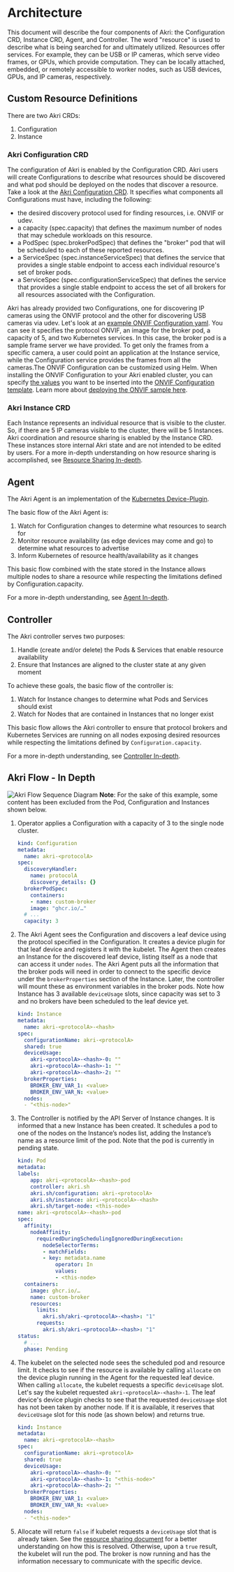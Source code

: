 # Architecture
This document will describe the four components of Akri: the Configuration CRD, Instance CRD, Agent, and Controller. The word "resource" is used to describe what is being searched for and ultimately utilized. Resources offer services. For example, they can be USB or IP cameras, which serve video frames, or GPUs, which provide computation. They can be locally attached, embedded, or remotely accessible to worker nodes, such as USB devices, GPUs, and IP cameras, respectively.

## Custom Resource Definitions
There are two Akri CRDs:
1. Configuration
2. Instance

### Akri Configuration CRD
The configuration of Akri is enabled by the Configuration CRD.  Akri users will create Configurations to describe what resources should be discovered and what pod should be deployed on the nodes that discover a resource. Take a look at the [Akri Configuration CRD](../deployment/helm/crds/akri-configuration-crd.yaml). It specifies what components all Configurations must have, including the following:

* the desired discovery protocol used for finding resources, i.e. ONVIF or udev.
* a capacity (spec.capacity) that defines the maximum number of nodes that may schedule workloads on this resource.
* a PodSpec (spec.brokerPodSpec) that defines the "broker" pod that will be scheduled to each of these reported resources.
* a ServiceSpec (spec.instanceServiceSpec) that defines the service that provides a single stable endpoint to access each individual resource's set of broker pods.
* a ServiceSpec (spec.configurationServiceSpec) that defines the service that provides a single stable endpoint to access the set of all brokers for all resources associated with the Configuration.

Akri has already provided two Configurations, one for discovering IP cameras using the ONVIF protocol and the other for discovering USB cameras via udev. Let's look at an [example ONVIF Configuration yaml](../test/yaml/akri-onvif-video.yaml). You can see it specifies the protocol ONVIF, an image for the broker pod, a capacity of 5, and two Kubernetes services. In this case, the broker pod is a sample frame server we have provided. To get only the frames from a specific camera, a user could point an application at the Instance service, while the Configuration service provides the frames from all the cameras.The ONVIF Configuration can be customized using Helm. When installing the ONVIF Configuration to your Akri enabled cluster, you can specify [the values](../deployment/helm/values.yaml) you want to be inserted into the [ONVIF Configuration template](../deployment/helm/templates/onvif.yaml). Learn more about [deploying the ONVIF sample here](./onvif-configuration.md). 

### Akri Instance CRD
Each Instance represents an individual resource that is visible to the cluster. So, if there are 5 IP cameras visible to the cluster, there will be 5 Instances. Akri coordination and resource sharing is enabled by the Instance CRD. These instances store internal Akri state and are not intended to be edited by users. For a more in-depth understanding on how resource sharing is accomplished, see [Resource Sharing In-depth](./resource-sharing-in-depth.md).

## Agent
The Akri Agent is an implementation of the [Kubernetes Device-Plugin](https://kubernetes.io/docs/concepts/extend-kubernetes/compute-storage-net/device-plugins/).

The basic flow of the Akri Agent is:
1. Watch for Configuration changes to determine what resources to search for
1. Monitor resource availability (as edge devices may come and go) to determine what resources to advertise
1. Inform Kubernetes of resource health/availability as it changes

This basic flow combined with the state stored in the Instance allows multiple nodes to share a resource while respecting the limitations defined by Configuration.capacity.

For a more in-depth understanding, see [Agent In-depth](./agent-in-depth.md).

## Controller
The Akri controller serves two purposes:
1. Handle (create and/or delete) the Pods & Services that enable resource availability
1. Ensure that Instances are aligned to the cluster state at any given moment

To achieve these goals, the basic flow of the controller is:
1. Watch for Instance changes to determine what Pods and Services should exist
1. Watch for Nodes that are contained in Instances that no longer exist

This basic flow allows the Akri controller to ensure that protocol brokers and Kubernetes Services are running on all nodes exposing desired resources while respecting the limitations defined by `Configuration.capacity`.

For a more in-depth understanding, see [Controller In-depth](./controller-in-depth.md).

## Akri Flow - In Depth
![Akri Flow Sequence Diagram](./media/flow-sequence-diagram.svg)
**Note**: For the sake of this example, some content has been excluded from the Pod, Configuration and Instances shown below.
1. Operator applies a Configuration with a capacity of 3 to the single node cluster.
    ```yaml
    kind: Configuration
    metadata:
      name: akri-<protocolA>
    spec:
      discoveryHandler:
        name: protocolA
        discovery_details: {}
      brokerPodSpec:
        containers:
        - name: custom-broker
        image: "ghcr.io/…"
      # ...
      capacity: 3
    ```
1. The Akri Agent sees the Configuration and discovers a leaf device using the protocol specified in the Configuration. It creates a device plugin for that leaf device and registers it with the kubelet. The Agent then creates an Instance for the discovered leaf device, listing itself as a node that can access it under `nodes`. The Akri Agent puts all the information that the broker pods will need in order to connect to the specific device under the `brokerProperties` section of the Instance. Later, the controller will mount these as environment variables in the broker pods. Note how Instance has 3 available `deviceUsage` slots, since capacity was set to 3 and no brokers have been scheduled to the leaf device yet.
    ```yaml
    kind: Instance
    metadata:
      name: akri-<protocolA>-<hash>
    spec:
      configurationName: akri-<protocolA>
      shared: true
      deviceUsage:
        akri-<protocolA>-<hash>-0: ""
        akri-<protocolA>-<hash>-1: ""
        akri-<protocolA>-<hash>-2: ""
      brokerProperties:
        BROKER_ENV_VAR_1: <value>
        BROKER_ENV_VAR_N: <value>
      nodes:
      - "<this-node>"
    ```
1. The Controller is notified by the API Server of Instance changes. It is informed that a new Instance has been created. It schedules a pod to one of the nodes on the Instance’s nodes list, adding the Instance’s name as a resource limit of the pod. Note that the pod is currently in pending state.
    ```yaml
    kind: Pod
    metadata:
    labels:
        app: akri-<protocolA>-<hash>-pod
        controller: akri.sh
        akri.sh/configuration: akri-<protocolA>
        akri.sh/instance: akri-<protocolA>-<hash>
        akri.sh/target-node: <this-node>
    name: akri-<protocolA>-<hash>-pod
    spec:
      affinity:
        nodeAffinity:
          requiredDuringSchedulingIgnoredDuringExecution:
            nodeSelectorTerms:
            - matchFields:
            - key: metadata.name
                operator: In
                values:
                - <this-node>
      containers:
        image: ghcr.io/…
        name: custom-broker
        resources:
          limits:
            akri.sh/akri-<protocolA>-<hash>: "1"
          requests:
            akri.sh/akri-<protocolA>-<hash>: "1"
    status:
      # ...
      phase: Pending
    ```
1. The kubelet on the selected node sees the scheduled pod and resource limit. It checks to see if the resource is available by calling `allocate` on the device plugin running in the Agent for the requested leaf device. When calling `allocate`, the kubelet requests a specific `deviceUsage` slot. Let's say the kubelet requested `akri-<protocolA>-<hash>-1`. The leaf device's device plugin checks to see that the requested `deviceUsage` slot has not been taken by another node. If it is available, it reserves that `deviceUsage` slot for this node (as shown below) and returns true. 
    ```yaml
    kind: Instance
    metadata:
      name: akri-<protocolA>-<hash>
    spec:
      configurationName: akri-<protocolA>
      shared: true
      deviceUsage:
        akri-<protocolA>-<hash>-0: ""
        akri-<protocolA>-<hash>-1: "<this-node>"
        akri-<protocolA>-<hash>-2: ""
      brokerProperties:
        BROKER_ENV_VAR_1: <value>
        BROKER_ENV_VAR_N: <value>
      nodes:
      - "<this-node>"
    ```
1. Allocate will return `false` if kubelet requests a `deviceUsage` slot that is already taken. See the [resource sharing document](./resource-sharing-in-depth.md#instancedeviceusage) for a better understanding on how this is resolved. Otherwise, upon a `true` result, the kubelet will run the pod. The broker is now running and has the information necessary to communicate with the specific device. 

